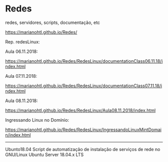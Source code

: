 # Redes
redes, servidores, scripts, documentação, etc

https://marianohtl.github.io/Redes/






Rep. redesLinux:

Aula 06.11.2018:

https://marianohtl.github.io/Redes/RedesLinux/documentationClass06.11.18/index.html


Aula 07.11.2018:

https://marianohtl.github.io/Redes/RedesLinux/documentationClass07.11.18/index.html


Aula 08.11.2018:

https://marianohtl.github.io/Redes/RedesLinux/Aula08.11.2018/index.html


Ingressando Linux no Domínio:

https://marianohtl.github.io/Redes/RedesLinux/IngressandoLinuxMintDomain/index.html


- - - - - 
Ubunto18.04
Script de automatização de instalação de serviços de rede no GNU/Linux Ubuntu Server 18.04.x LTS
